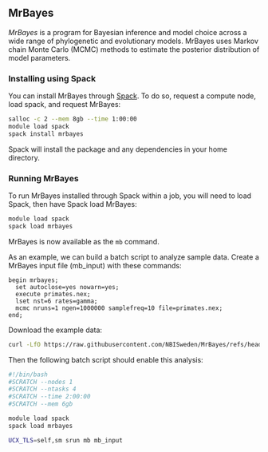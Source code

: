 ## MrBayes

_MrBayes_ is a program for Bayesian inference and model choice across a wide
range of phylogenetic and evolutionary models. MrBayes uses Markov chain Monte
Carlo (MCMC) methods to estimate the posterior distribution of model parameters.

### Installing using Spack

You can install MrBayes through [Spack](https://docs.rcd.clemson.edu/palmetto/software/install/#self-installation-via-spack). To do so, request a compute node, load spack, and request MrBayes:

```sh
salloc -c 2 --mem 8gb --time 1:00:00
module load spack
spack install mrbayes
```

Spack will install the package and any dependencies in your home directory.

### Running MrBayes

To run MrBayes installed through Spack within a job, you will need to load Spack, then have Spack load MrBayes:

```sh
module load spack
spack load mrbayes
```

MrBayes is now available as the `mb` command.

As an example, we can build a batch script to analyze sample data.
Create a MrBayes input file (mb_input) with these commands:

```text
begin mrbayes;
  set autoclose=yes nowarn=yes;
  execute primates.nex;
  lset nst=6 rates=gamma;
  mcmc nruns=1 ngen=1000000 samplefreq=10 file=primates.nex;
end;
```

Download the example data:

```sh
curl -LfO https://raw.githubusercontent.com/NBISweden/MrBayes/refs/heads/develop/examples/primates.nex
```

Then the following batch script should enable this analysis:

```sh
#!/bin/bash
#SCRATCH --nodes 1
#SCRATCH --ntasks 4
#SCRATCH --time 2:00:00
#SCRATCH --mem 6gb

module load spack
spack load mrbayes

UCX_TLS=self,sm srun mb mb_input
```
